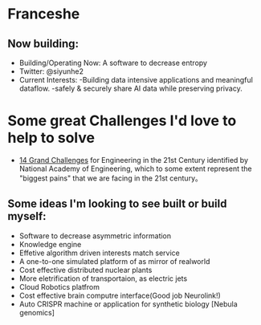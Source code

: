 # Franceshe
## Now building:
* Building/Operating Now: A software to decrease entropy
* Twitter: @siyunhe2
* Current Interests: 
   -Building data intensive applications and meaningful
dataflow.
   -safely & securely share AI data while preserving privacy. 

# Some great Challenges I'd love to help to solve
*  [14 Grand Challenges](http://www.engineeringchallenges.org/cms/challenges.aspx) for Engineering in the 21st Century identified by National Academy of Engineering, which to some extent represent the "biggest pains" that we are facing in the 21st century。

## Some ideas I'm looking to see built or build myself:
* Software to decrease asymmetric information
* Knowledge engine 
* Effetive algorithm driven interests match service
* A one-to-one simulated platform of as mirror of realworld
* Cost effective distributed nuclear plants
* More eletrification of transportaion, as electric jets
* Cloud Robotics platfrom
* Cost effective brain computre interface(Good job Neurolink!)
* Auto CRISPR machine or application for synthetic biology [Nebula genomics]
